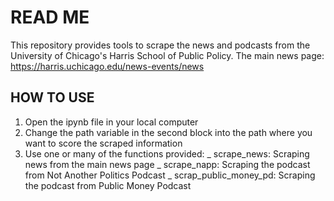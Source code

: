 # **READ ME**

This repository provides tools to scrape the news and podcasts from the University of Chicago's Harris School of Public Policy.
The main news page: https://harris.uchicago.edu/news-events/news

## **HOW TO USE**
1. Open the ipynb file in your local computer
2. Change the path variable in the second block into the path where you want to score the scraped information
3. Use one or many of the functions provided:
  _ scrape_news: Scraping news from the main news page
  _ scrape_napp: Scraping the podcast from Not Another Politics Podcast
  _ scrap_public_money_pd: Scraping the podcast from Public Money Podcast
